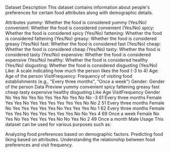 Dataset Description
This dataset contains information about people's preferences for certain food attributes along with demographic details.

Attributes
yummy: Whether the food is considered yummy (Yes/No)
convenient: Whether the food is considered convenient (Yes/No)
spicy: Whether the food is considered spicy (Yes/No)
fattening: Whether the food is considered fattening (Yes/No)
greasy: Whether the food is considered greasy (Yes/No)
fast: Whether the food is considered fast (Yes/No)
cheap: Whether the food is considered cheap (Yes/No)
tasty: Whether the food is considered tasty (Yes/No)
expensive: Whether the food is considered expensive (Yes/No)
healthy: Whether the food is considered healthy (Yes/No)
disgusting: Whether the food is considered disgusting (Yes/No)
Like: A scale indicating how much the person likes the food (-3 to 4)
Age: Age of the person
VisitFrequency: Frequency of visiting food establishments (e.g., "Every three months", "Once a week")
Gender: Gender of the person
Data Preview
yummy	convenient	spicy	fattening	greasy	fast	cheap	tasty	expensive	healthy	disgusting	Like	Age	VisitFrequency	Gender
No	Yes	No	Yes	No	Yes	Yes	No	Yes	No	No	-3	61	Every three months	Female
Yes	Yes	No	Yes	Yes	Yes	Yes	Yes	Yes	No	No	2	51	Every three months	Female
No	Yes	Yes	Yes	Yes	Yes	No	Yes	Yes	Yes	No	1	62	Every three months	Female
Yes	Yes	No	Yes	Yes	Yes	Yes	Yes	No	No	Yes	4	69	Once a week	Female
No	Yes	No	Yes	Yes	Yes	Yes	No	No	Yes	No	2	49	Once a month	Male
Usage
This dataset can be used for various purposes such as:

Analyzing food preferences based on demographic factors.
Predicting food liking based on attributes.
Understanding the relationship between food preferences and visit frequency.
